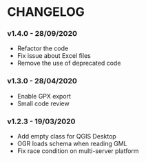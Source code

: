# CHANGELOG

### v1.4.0 - 28/09/2020

* Refactor the code
* Fix issue about Excel files
* Remove the use of deprecated code

### v1.3.0 - 28/04/2020

* Enable GPX export
* Small code review

### v1.2.3 - 19/03/2020

* Add empty class for QGIS Desktop
* OGR loads schema when reading GML
* Fix race condition on multi-server platform

###
